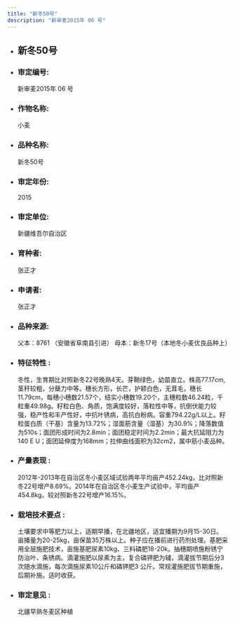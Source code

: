 ```yaml
---
title: "新冬50号"
description: "新审麦2015年 06 号"
---
```

* ## 新冬50号
* ###  审定编号:  
   新审麦2015年 06 号

*  ### 作物名称:  
   小麦

*   ###  品种名称: 
    新冬50号

*   ### 审定年份: 
    2015

*   ### 审定单位:  
    新疆维吾尔自治区

*   ### 育种者:  
    张正才

*   ### 申请者:  
    张正才

*   ### 品种来源:  
    父本：8761 （安徽省阜南县引进）
母本：新冬17号（本地冬小麦优良品种上）

*   ### 特征特性 : 
    冬性，生育期比对照新冬22号晚熟4天。芽鞘绿色，幼苗直立。株高77.17cm,茎秆较粗，分蘖力中等。穗长方形，长芒，护颖白色，无茸毛，穗长11.79cm，每穗小穗数21.57个，结实小穗数19.20个，主穗粒数46.24粒，千粒重49.98g。籽粒白色、角质，饱满度较好，落粒性中等，抗倒伏能力较强，稳产性和丰产性好，中抗叶锈病，高抗白粉病。容重794.22g/L以上。籽粒蛋白质（干基）含量为13.72%；湿面筋含量（湿基）为30.9%；降落数值为510s；面团形成时间为2.8min；面团稳定时间为2.2min；最大抗延阻力为140 E U；面团延伸度为168mm；拉伸曲线面积为32cm2，属中筋小麦品种。

*   ### 产量表现 : 
    2012年-2013年在自治区冬小麦区域试验两年平均亩产452.24kg，比对照新冬22号增产8.69%。2014年在自治区冬小麦生产试验中，平均亩产454.8kg，较对照新冬22号增产16.15%。

*   ### 栽培技术要点 : 
    土壤要求中等肥力以上，适期早播，在北疆地区，适宜播期为9月15-30日。亩播量为20-25kg，亩保苗35万株以上。种子应在播前进行药剂处理。基肥采用全层施肥技术，亩施基肥尿素10kg、三料磷肥18-20k。抽穗期喷施粉锈宁防治叶、条锈病。滴灌施肥以尿素为主，复合磷钾肥为辅，滴灌拔节期后分3次随水滴施，每次滴施尿素10公斤和磷钾肥3 公斤。常规灌施肥拔节期重施，后期补施。适时收获。

*   ### 审定意见 : 
    北疆早熟冬麦区种植
